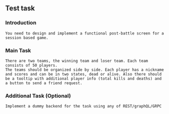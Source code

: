 ## Test task

### Introduction

```
You need to design and implement a functional post-battle screen for a session based game.
```

### Main Task

```
There are two teams, the winning team and loser team. Each team consists of 50 players.
The teams should be organized side by side. Each player has a nickname and scores and can be in two states, dead or alive. Also there should be a tooltip with additional player info (total kills and deaths) and a button to send a friend request.
```

### Additional Task (Optional)

```
Implement a dummy backend for the task using any of REST/graphQL/GRPC
```
